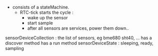 * consists of a stateMachine.
    - RTC-tick starts the cycle : 
        * wake up the sensor
        * start sample
        * after all sensors are services, power them down..

sensorDeviceCollection : the list of sensors, eg bme680 sht40, ...
    has a discover method
    has a run method
sensorDeviceState : sleeping, ready, sampling